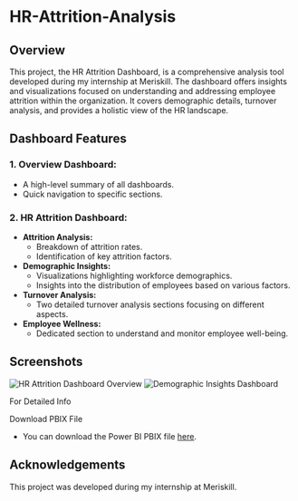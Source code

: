# HR-Attrition-Analysis

## Overview
This project, the HR Attrition Dashboard, is a comprehensive analysis tool developed during my internship at Meriskill. The dashboard offers insights and visualizations focused on understanding and addressing employee attrition within the organization. It covers demographic details, turnover analysis, and provides a holistic view of the HR landscape.

## Dashboard Features

### 1. Overview Dashboard:
   - A high-level summary of all dashboards.
   - Quick navigation to specific sections.

### 2. HR Attrition Dashboard:
   - **Attrition Analysis:**
     - Breakdown of attrition rates.
     - Identification of key attrition factors.
   - **Demographic Insights:**
     - Visualizations highlighting workforce demographics.
     - Insights into the distribution of employees based on various factors.
   - **Turnover Analysis:**
     - Two detailed turnover analysis sections focusing on different aspects.
   - **Employee Wellness:**
     - Dedicated section to understand and monitor employee well-being.

## Screenshots
![HR Attrition Dashboard Overview](path/to/screenshot_hr_attrition_overview.png)
![Demographic Insights Dashboard](path/to/screenshot_demographic_insights.png)

For Detailed Info


Download PBIX File
- You can download the Power BI PBIX file [here](path/to/your/file.pbix).

## Acknowledgements
This project was developed during my internship at Meriskill.
